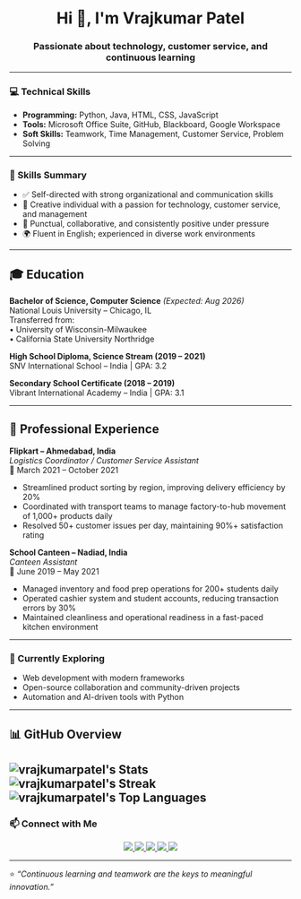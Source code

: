 <!-- Profile README for rajkumarpatel2602 -->
<h1 align="center">Hi 👋, I'm Vrajkumar Patel</h1>
<h3 align="center">Passionate about technology, customer service, and continuous learning</h3>

---

### 💻 Technical Skills
- **Programming:** Python, Java, HTML, CSS, JavaScript  
- **Tools:** Microsoft Office Suite, GitHub, Blackboard, Google Workspace  
- **Soft Skills:** Teamwork, Time Management, Customer Service, Problem Solving  

---

### 🧠 Skills Summary
- ✅ Self-directed with strong organizational and communication skills  
- 🎯 Creative individual with a passion for technology, customer service, and management  
- 🤝 Punctual, collaborative, and consistently positive under pressure  
- 🌍 Fluent in English; experienced in diverse work environments  

---

## 🎓 Education

**Bachelor of Science, Computer Science** *(Expected: Aug 2026)*  
National Louis University – Chicago, IL  
Transferred from:  
• University of Wisconsin-Milwaukee  
• California State University Northridge  

**High School Diploma, Science Stream (2019 – 2021)**  
SNV International School – India | GPA: 3.2  

**Secondary School Certificate (2018 – 2019)**  
Vibrant International Academy – India | GPA: 3.1  

---

## 💼 Professional Experience

**Flipkart – Ahmedabad, India**  
*Logistics Coordinator / Customer Service Assistant*  
📅 March 2021 – October 2021  
- Streamlined product sorting by region, improving delivery efficiency by 20%  
- Coordinated with transport teams to manage factory-to-hub movement of 1,000+ products daily  
- Resolved 50+ customer issues per day, maintaining 90%+ satisfaction rating  

**School Canteen – Nadiad, India**  
*Canteen Assistant*  
📅 June 2019 – May 2021  
- Managed inventory and food prep operations for 200+ students daily  
- Operated cashier system and student accounts, reducing transaction errors by 30%  
- Maintained cleanliness and operational readiness in a fast-paced kitchen environment  

---

### 🌱 Currently Exploring
- Web development with modern frameworks  
- Open-source collaboration and community-driven projects  
- Automation and AI-driven tools with Python  

---

## 📊 GitHub Overview

![vrajkumarpatel's Stats](https://github-readme-stats.vercel.app/api?username=vrajkumarpatel&theme=vue-dark&show_icons=true&hide_border=true&count_private=true)
![vrajkumarpatel's Streak](https://github-readme-streak-stats.herokuapp.com/?user=vrajkumarpatel&theme=vue-dark&hide_border=true)
![vrajkumarpatel's Top Languages](https://github-readme-stats.vercel.app/api/top-langs/?username=vrajkumarpatel&theme=vue-dark&show_icons=true&hide_border=true&layout=compact)
---

### 📫 Connect with Me

<p align="center">
  <a href="https://github.com/vrajkumarpatel" target="_blank">
    <img src="https://img.shields.io/badge/GitHub-181717?style=for-the-badge&logo=github&logoColor=white"/>
  </a>
  <a href="https://www.linkedin.com/in/" target="_blank">
    <img src="https://img.shields.io/badge/LinkedIn-0077B5?style=for-the-badge&logo=linkedin&logoColor=white"/>
  </a>
  <a href="https://www.facebook.com/" target="_blank">
    <img src="https://img.shields.io/badge/Facebook-1877F2?style=for-the-badge&logo=facebook&logoColor=white"/>
  </a>
  <a href="https://www.instagram.com/" target="_blank">
    <img src="https://img.shields.io/badge/Instagram-E4405F?style=for-the-badge&logo=instagram&logoColor=white"/>
  </a>
  <a href="https://twitter.com/" target="_blank">
    <img src="https://img.shields.io/badge/Twitter-1DA1F2?style=for-the-badge&logo=x&logoColor=white"/>
  </a>
</p>


---

⭐ *“Continuous learning and teamwork are the keys to meaningful innovation.”*
